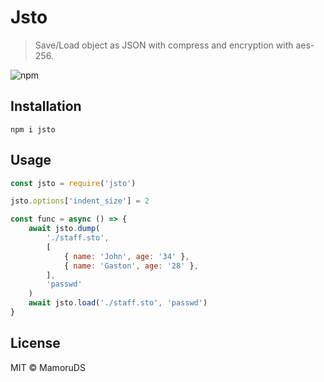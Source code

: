 # Jsto
> Save/Load object as JSON with compress and encryption with aes-256.

![npm](https://img.shields.io/npm/v/jsto.svg?style=flat-square)

## Installation
```shell
npm i jsto
```

## Usage
```javascript
const jsto = require('jsto')

jsto.options['indent_size'] = 2

const func = async () => {
    await jsto.dump(
        './staff.sto',
        [
            { name: 'John', age: '34' },
            { name: 'Gaston', age: '28' },
        ],
        'passwd'
    )
    await jsto.load('./staff.sto', 'passwd')
}

```

## License
MIT © MamoruDS